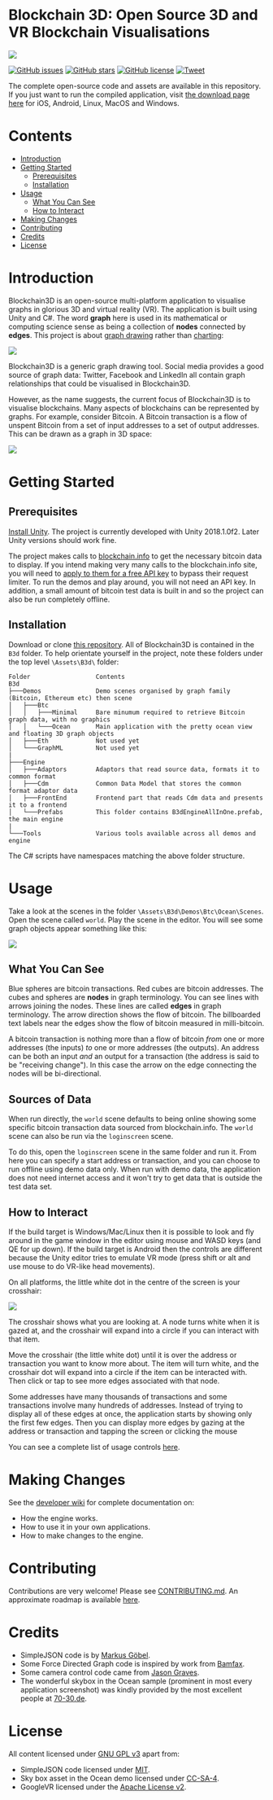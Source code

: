 # Blockchain 3D: Open Source 3D and VR Blockchain Visualisations

![](./GitHubImages/b3d-home-banner.jpg)

[![GitHub issues](https://img.shields.io/github/issues/KevinSmall/blockchain3d.svg)](https://github.com/KevinSmall/blockchain3d/issues) [![GitHub stars](https://img.shields.io/github/stars/KevinSmall/blockchain3d.svg)](https://github.com/KevinSmall/blockchain3d/stargazers) [![GitHub license](https://img.shields.io/github/license/KevinSmall/blockchain3d.svg)](https://github.com/KevinSmall/blockchain3d/blob/master/LICENSE) [![Tweet](https://img.shields.io/twitter/url/https/github.com/KevinSmall/blockchain3d.svg?style=social)](https://twitter.com/intent/tweet?text=Open-source%20blockchain%20data%20visualization%2C%20wow%21&url=https%3A%2F%2Fgithub.com%2FKevinSmall%2Fblockchain3d&hashtags=blockchain3d,bitcoin,ethereum,blockchain,visualization)

The complete open-source code and assets are available in this repository. If you just want to run the compiled application, visit [the download page here](http://blockchain3d.info/download/) for iOS, Android, Linux, MacOS and Windows.

# Contents
- [Introduction](#introduction)
- [Getting Started](#getting-started)
  - [Prerequisites](#prerequisites)
  - [Installation](#installation)
- [Usage](#usage)
  - [What You Can See](#what-you-can-see)
  - [How to Interact](#how-to-interact)
- [Making Changes](#making-changes)
- [Contributing](#contributing)
- [Credits](#credits)
- [License](#license)

# Introduction
Blockchain3D is an open-source multi-platform application to visualise graphs in glorious 3D and virtual reality (VR).  The application is built using Unity and C#.  The word **graph** here is used in its mathematical or computing science sense as being a collection of **nodes** connected by **edges**. This project is about [graph drawing](https://en.wikipedia.org/wiki/Graph_drawing) rather than [charting](https://en.wikipedia.org/wiki/Chart):

![](./GitHubImages//graph_not_chart.png)

Blockchain3D is a generic graph drawing tool. Social media provides a good source of graph data: Twitter, Facebook and LinkedIn all contain graph relationships that could be visualised in Blockchain3D.

However, as the name suggests, the current focus of Blockchain3D is to visualise blockchains. Many aspects of blockchains can be represented by graphs. For example, consider Bitcoin. A Bitcoin transaction is a flow of unspent Bitcoin from a set of input addresses to a set of output addresses. This can be drawn as a graph in 3D space:

![](./GitHubImages/b3d-page-how-to-use-tx-02.png)

# Getting Started
## Prerequisites
[Install Unity](https://unity3d.com/get-unity/download). The project is currently developed with Unity 2018.1.0f2. Later Unity versions should work fine.

The project makes calls to [blockchain.info](https://blockchain.info) to get the necessary bitcoin data to display. If you intend making very many calls to the blockchain.info site, you will need to [apply to them for a free API key](https://www.blockchain.com/api) to bypass their request limiter. To run the demos and play around, you will not need an API key. In addition, a small amount of bitcoin test data is built in and so the project can also be run completely offline. 

## Installation
Download or clone [this repository](https://github.com/KevinSmall/blockchain3d). All of Blockchain3D is contained in the `B3d` folder. To help orientate yourself in the project, note these folders under the top level `\Assets\B3d\` folder:

```
Folder                  Contents
B3d
├───Demos               Demo scenes organised by graph family (Bitcoin, Ethereum etc) then scene
│   ├───Btc
│   │   ├───Minimal     Bare minumum required to retrieve Bitcoin graph data, with no graphics
│   │   └───Ocean       Main application with the pretty ocean view and floating 3D graph objects
│   ├───Eth             Not used yet
│   └───GraphML         Not used yet
|
├───Engine              
│   ├───Adaptors        Adaptors that read source data, formats it to common format
│   ├───Cdm             Common Data Model that stores the common format adaptor data
│   ├───FrontEnd        Frontend part that reads Cdm data and presents it to a frontend
│   └───Prefabs         This folder contains B3dEngineAllInOne.prefab, the main engine
|
└───Tools               Various tools available across all demos and engine
```
The C# scripts have namespaces matching the above folder structure.

# Usage
Take a look at the scenes in the folder `\Assets\B3d\Demos\Btc\Ocean\Scenes`. Open the scene called `world`. Play the scene in the editor. You will see some graph objects appear something like this:

![](./GitHubImages/unity_scene_ocean_editor.jpg)

## What You Can See
Blue spheres are bitcoin transactions. Red cubes are bitcoin addresses. The cubes and spheres are **nodes** in graph terminology. You can see lines with arrows joining the nodes. These lines are called **edges** in graph terminology. The arrow direction shows the flow of bitcoin. The billboarded text labels near the edges show the flow of bitcoin measured in milli-bitcoin.

A bitcoin transaction is nothing more than a flow of bitcoin *from* one or more addresses (the inputs) *to* one or more addresses (the outputs). An address can be both an input *and* an output for a transaction (the address is said to be "receiving change"). In this case the arrow on the edge connecting the nodes will be bi-directional.

## Sources of Data
When run directly, the `world` scene defaults to being online showing some specific bitcoin transaction data sourced from blockchain.info. The `world` scene can also be run via the `loginscreen` scene. 

To do this, open the `loginscreen` scene in the same folder and run it. From here you can specify a start address or transaction, and you can choose to run offline using demo data only. When run with demo data, the application does not need internet access and it won't try to get data that is outside the test data set.

## How to Interact
If the build target is Windows/Mac/Linux then it is possible to look and fly around in the game window in the editor using mouse and WASD keys (and QE for up down).  If the build target is Android then the controls are different because the Unity editor tries to emulate VR mode (press shift or alt and use mouse to do VR-like head movements).

On all platforms, the little white dot in the centre of the screen is your crosshair:

![](./GitHubImages/b3d-page-how-to-use-crosshair.png)

The crosshair shows what you are looking at. A node turns white when it is gazed at, and the crosshair will expand into a circle if you can interact with that item.

Move the crosshair (the little white dot) until it is over the address or transaction you want to know more about. The item will turn white, and the crosshair dot will expand into a circle if the item can be interacted with. Then click or tap to see more edges associated with that node.

Some addresses have many thousands of transactions and some transactions involve many hundreds of addresses. Instead of trying to display all of these edges at once, the application starts by showing only the first few edges. Then you can display more edges by gazing at the address or transaction and tapping the screen or clicking the mouse

You can see a complete list of usage controls [here](https://blockchain3d.info/how-to-use/#keyboard-controls).

# Making Changes
See the [developer wiki](https://github.com/KevinSmall/blockchain3d/wiki) for complete documentation on:
* How the engine works.
* How to use it in your own applications.
* How to make changes to the engine.

# Contributing
Contributions are very welcome! Please see [CONTRIBUTING.md](./CONTRIBUTING.md). An approximate roadmap is available [here](https://blockchain3d.info/roadmap/). 

# Credits
* SimpleJSON code is by [Markus Göbel](https://github.com/Bunny83/SimpleJSON).
* Some Force Directed Graph code is inspired by work from [Bamfax](https://github.com/Bamfax/ForceDirectedNodeGraph3DUnity).
* Some camera control code came from [Jason Graves](http://www.collaboradev.com). 
* The wonderful skybox in the Ocean sample (prominent in most every application screenshot) was kindly provided by the most excellent people at [70-30.de](http://70-30.de/).

# License
All content licensed under [GNU GPL v3](./LICENSE) apart from:
* SimpleJSON code licensed under [MIT](https://choosealicense.com/licenses/mit/).
* Sky box asset in the Ocean demo licensed under [CC-SA-4](https://choosealicense.com/licenses/cc-by-sa-4.0/).
* GoogleVR licensed under the [Apache License v2](http://www.apache.org/licenses/LICENSE-2.0).

